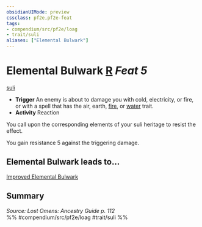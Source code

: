 ```yaml
---
obsidianUIMode: preview
cssclass: pf2e,pf2e-feat
tags:
- compendium/src/pf2e/loag
- trait/suli
aliases: ["Elemental Bulwark"]
---
```

# Elemental Bulwark  [R](rules/core-rulebook/chapter-9-playing-the-game.md#Actions "Reaction") *Feat 5*  
[suli](rules/traits/suli-b2.md)  

- **Trigger** An enemy is about to damage you with cold, electricity, or fire, or with a spell that has the air, earth, [fire](rules/traits/fire.md), or [water](rules/traits/water.md) trait.
- **Activity** Reaction

You call upon the corresponding elements of your suli heritage to resist the effect.

You gain resistance 5 against the triggering damage.

## Elemental Bulwark leads to...

[Improved Elemental Bulwark](compendium/feats/improved-elemental-bulwark-loag.md)

## Summary

*Source: Lost Omens: Ancestry Guide p. 112*  
%% #compendium/src/pf2e/loag #trait/suli %%